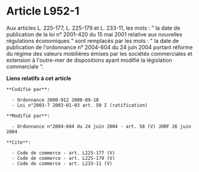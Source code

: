# Article L952-1

Aux articles L. 225-177, L. 225-179 et L. 233-11, les mots : " la date de publication de la loi n° 2001-420 du 15 mai 2001
relative aux nouvelles régulations économiques " sont remplacés par les mots : " la date de publication de l'ordonnance n°
2004-604 du 24 juin 2004 portant réforme du régime des valeurs mobilières émises par les sociétés commerciales et extension à
l'outre-mer de dispositions ayant modifié la législation commerciale ".

**Liens relatifs à cet article**

	**Codifié par**:

	  - Ordonnance 2000-912 2000-09-18
	  - Loi n°2003-7 2003-01-03 art. 50 I (ratification)

	**Modifié par**:

	  - Ordonnance n°2004-604 du 24 juin 2004 - art. 58 (V) JORF 26 juin 2004

	**Cite**:

	  - Code de commerce - art. L225-177 (V)
	  - Code de commerce - art. L225-179 (V)
	  - Code de commerce - art. L233-11 (V)
